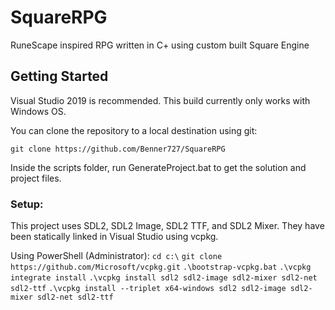 # SquareRPG
RuneScape inspired RPG written in C+ using custom built Square Engine

## Getting Started
Visual Studio 2019 is recommended. This build currently only works with Windows OS.

You can clone the repository to a local destination using git:

`git clone https://github.com/Benner727/SquareRPG`

Inside the scripts folder, run GenerateProject.bat to get the solution and project files.

### Setup:
This project uses SDL2, SDL2 Image, SDL2 TTF, and SDL2 Mixer.
They have been statically linked in Visual Studio using vcpkg.

Using PowerShell (Administrator):
`cd c:\`
`git clone https://github.com/Microsoft/vcpkg.git`
`.\bootstrap-vcpkg.bat`
`.\vcpkg integrate install`
`.\vcpkg install sdl2 sdl2-image sdl2-mixer sdl2-net sdl2-ttf`
`.\vcpkg install --triplet x64-windows sdl2 sdl2-image sdl2-mixer sdl2-net sdl2-ttf`